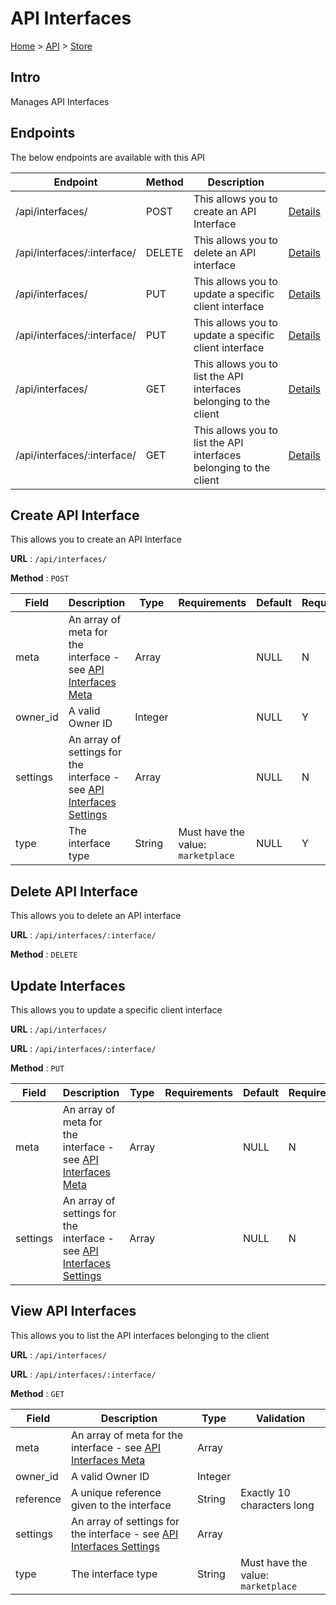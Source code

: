 # API Interfaces
[Home](../../index.md) > [API](../index.md) > [Store](index.md)
## Intro
Manages API Interfaces
## Endpoints
The below endpoints are available with this API

| Endpoint | Method | Description | |
| --- | --- | --- | --- |
| /api/interfaces/ | POST | This allows you to create an API Interface | [Details](#create-api-interface) |
| /api/interfaces/:interface/ | DELETE | This allows you to delete an API interface | [Details](#delete-api-interface) |
| /api/interfaces/ | PUT | This allows you to update a specific client interface | [Details](#update-interfaces) |
| /api/interfaces/:interface/ | PUT | This allows you to update a specific client interface | [Details](#update-interfaces) |
| /api/interfaces/ | GET | This allows you to list the API interfaces belonging to the client | [Details](#view-api-interfaces) |
| /api/interfaces/:interface/ | GET | This allows you to list the API interfaces belonging to the client | [Details](#view-api-interfaces) |

## Create API Interface
This allows you to create an API Interface

**URL** : `/api/interfaces/`

**Method** : `POST`

| Field | Description | Type | Requirements | Default | Required? | Conditional? |
| --- | --- | --- | --- | --- | --- | --- |
| meta | An array of meta for the interface - see [API Interfaces Meta](API_Interfaces_Meta.md#create-api-interfaces-meta) | Array |  | NULL | N | N |
| owner_id | A valid Owner ID | Integer |  | NULL | Y | N |
| settings | An array of settings for the interface - see [API Interfaces Settings](API_Interfaces_Settings.md#create-api-interfaces-settings) | Array |  | NULL | N | N |
| type | The interface type | String | Must have the value: `marketplace` | NULL | Y | N |

## Delete API Interface
This allows you to delete an API interface

**URL** : `/api/interfaces/:interface/`

**Method** : `DELETE`

## Update Interfaces
This allows you to update a specific client interface

**URL** : `/api/interfaces/`

**URL** : `/api/interfaces/:interface/`

**Method** : `PUT`

| Field | Description | Type | Requirements | Default | Required? | Conditional? |
| --- | --- | --- | --- | --- | --- | --- |
| meta | An array of meta for the interface - see [API Interfaces Meta](API_Interfaces_Meta.md#update-api-interfaces-meta) | Array |  | NULL | N | N |
| settings | An array of settings for the interface - see [API Interfaces Settings](API_Interfaces_Settings.md#update-api-interfaces-settings) | Array |  | NULL | N | N |

## View API Interfaces
This allows you to list the API interfaces belonging to the client

**URL** : `/api/interfaces/`

**URL** : `/api/interfaces/:interface/`

**Method** : `GET`

| Field | Description | Type | Validation |
| --- | --- | --- | --- |
| meta | An array of meta for the interface - see [API Interfaces Meta](API_Interfaces_Meta.md#view-api-interfaces-meta) | Array |  |
| owner_id | A valid Owner ID | Integer |  |
| reference | A unique reference given to the interface | String | Exactly 10 characters long |
| settings | An array of settings for the interface - see [API Interfaces Settings](API_Interfaces_Settings.md#view-api-interfaces-settings) | Array |  |
| type | The interface type | String | Must have the value: `marketplace` |
